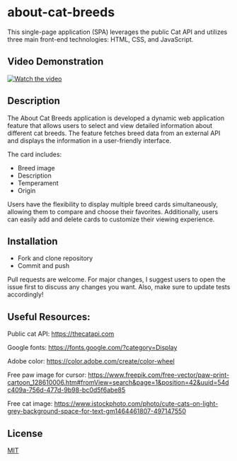 # about-cat-breeds

This single-page application (SPA) leverages the public Cat API and utilizes three main front-end technologies: HTML, CSS, and JavaScript.


## Video Demonstration

[![Watch the video](https://img.youtube.com/vi/S7-hP5GqCe0/0.jpg)](https://youtu.be/S7-hP5GqCe0)


## Description

The About Cat Breeds application is developed a dynamic web application feature that allows users to select and view detailed information about different cat breeds. The feature fetches breed data from an external API and displays the information in a user-friendly interface.

The card includes:

* Breed image
* Description
* Temperament
* Origin

Users have the flexibility to display multiple breed cards simultaneously, allowing them to compare and choose their favorites. Additionally, users can easily add and delete cards to customize their viewing experience.


## Installation

* Fork and clone repository
* Commit and push

Pull requests are welcome. 
For major changes, I suggest users to open the issue first to discuss any changes you want.
Also, make sure to update tests accordingly!


## Useful Resources:

Public cat API: https://thecatapi.com

Google fonts: https://fonts.google.com/?category=Display

Adobe color: https://color.adobe.com/create/color-wheel

Free paw image for cursor: https://www.freepik.com/free-vector/paw-print-cartoon_128610006.htm#fromView=search&page=1&position=42&uuid=54dc409a-756d-477d-9b98-bc0d5f6abe85

Free cat image: https://www.istockphoto.com/photo/cute-cats-on-light-grey-background-space-for-text-gm1464461807-497147550

## License

[MIT](https://choosealicense.com/licenses/mit/)


